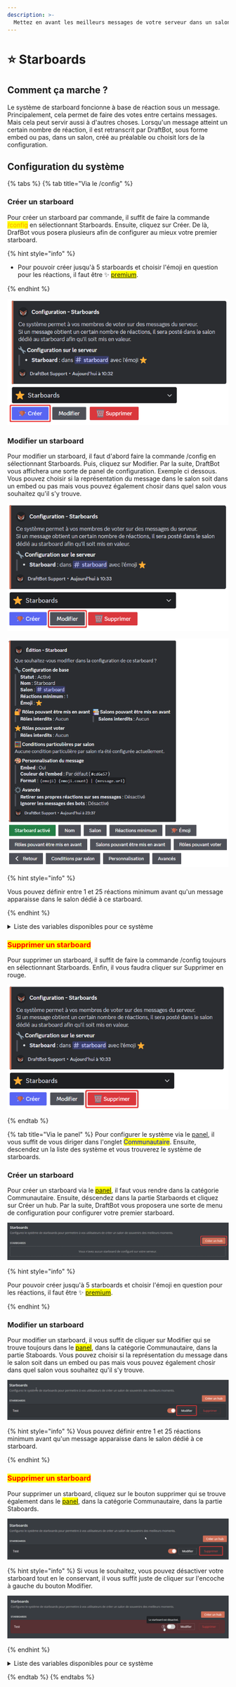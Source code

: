 ```yaml
---
description: >-
  Mettez en avant les meilleurs messages de votre serveur dans un salon dédié en intéragissant avec un émoji.
---
```


# ⭐ Starboards

## Comment ça marche ? 

Le système de starboard foncionne à base de réaction sous un message. Principalement, cela permet de faire des votes entre certains messages. Mais cela peut servir aussi à d'autres choses. Lorsqu'un message atteint un certain nombre de réaction, il est retranscrit par DraftBot, sous forme embed ou pas, dans un salon, créé au préalable ou choisit lors de la configuration.


## Configuration du système 

{% tabs %}
{% tab title="Via le /config" %}

### Créer un starboard

Pour créer un starboard par commande, il suffit de faire la commande <mark style="color:orange;">/config</mark> en sélectionnant Starboards. Ensuite, cliquez sur Créer. De là, DrafBot vous posera plusieurs afin de configurer au mieux votre premier starboard. 

{% hint style="info" %}

- Pour pouvoir créer jusqu'à 5 starboards et choisir l'émoji en question pour les réactions, il faut être ✨ <mark style="color:orange;">[premium](https://www.draftbot.fr/premium/)</mark>.

{% endhint %}

![Menu de création](../.gitbook/assets/starboards/starboards-create.png)


### Modifier un starboard

Pour modifier un starboard, il faut d'abord faire la commande /config en sélectionnant Starboards. Puis, cliquez sur Modifier. Par la suite, DraftBot vous affichera une sorte de panel de configuration. Exemple ci dessous. Vous pouvez choisir si la représentation du message dans le salon soit dans un embed ou pas mais vous pouvez également chosir dans quel salon vous souhaitez qu'il s'y trouve.

![Explicaton visuelle](../.gitbook/assets/starboards/starboards-modify.png)

![Explicaton visuelle](../.gitbook/assets/starboards/starboards-info.png)

{% hint style="info" %}

Vous pouvez définir entre 1 et 25 réactions minimum avant qu'un message apparaisse dans le salon dédié à ce starboard.

{% endhint %}

<details>
<summary>Liste des variables disponibles pour ce système</summary>

Les variables sont des bouts de texte qui évoluent suivant la personne, le serveur, le salon ou encore le temps.Voici celles utilisables pour le système de starboard : 
 
- `{user}` = Surnom du membre sur le serveur.
- `{user.username}` = Pseudo du compte du membre.
- `{user.globalname}` = Nom affiché du compte du membre.
- `{emoji}` = Emoji du starboard.
- `{emoji.count}` = Nombre de réactions.
- `{message.url}` = Lien du message.

{% hint style="info" %}

La forme basique que DraftBot donne lors de la configuration est `{emoji} {emoji.count} | {message.url}`.

{% endhint %}

</details>


### <mark style="color:red;">Supprimer un starboard</mark>

Pour supprimer un starboard, il suffit de faire la commande /config toujours en sélectionnant Starboards. Enfin, il vous faudra cliquer sur Supprimer en rouge.

![Explicaton visuelle](../.gitbook/assets/starboards/starboards-delete.png)


{% endtab %}

{% tab title="Via le panel" %}
Pour configurer le système via le [panel](https://www.draftbot.fr/dashboard/), il vous suffit de vous diriger dans l'onglet <mark style ="color:blue;">Communautaire</mark>. Ensuite, descendez un la liste des système et vous trouverez le système de starboards.

### Créer un starboard

Pour créer un starboard via le <mark style="color:orange;">[panel](https://www.draftbot.fr/dashboard)</mark>, il faut vous rendre dans la catégorie Communautaire. Ensuite, déscendez dans la partie Starbaords et cliquez sur Créer un hub. Par la suite, DraftBot vous proposera une sorte de menu de configuration pour configurer votre premier starboard.

![Explicaton visuelle](../.gitbook/assets/starboards/starboards-create-2.png)

{% hint style="info" %}

Pour pouvoir créer jusqu'à 5 starboards et choisir l'émoji en question pour les réactions, il faut être ✨ <mark style="color:orange;">[premium](https://www.draftbot.fr/premium/)</mark>.

{% endhint %}


### Modifier un starboard

Pour modifier un starboard, il vous suffit de cliquer sur Modifier qui se trouve toujours dans le <mark style="color:orange;">[panel](https://www.draftbot.fr/dashboard)</mark>, dans la catégorie Communautaire, dans la partie Staboards.  Vous pouvez choisir si la représentation du message dans le salon soit dans un embed ou pas mais vous pouvez également chosir dans quel salon vous souhaitez qu'il s'y trouve.

![Explicaton visuelle](../.gitbook/assets/starboards/starboards-modify-2.png)

{% hint style="info" %}
Vous pouvez définir entre 1 et 25 réactions minimum avant qu'un message apparaisse dans le salon dédié à ce starboard.

{% endhint %}


### <mark style="color:red;">Supprimer un starboard</mark>

Pour supprimer un starboard, cliquez sur le bouton supprimer qui se trouve également dans le <mark style="color:orange;">[panel](https://www.draftbot.fr/dashboard)</mark>, dans la catégorie Communautaire, dans la partie Staboards.

![Explicaton visuelle](../.gitbook/assets/starboards/starboards-delete-2.png)

{% hint style="info" %}
Si vous le souhaitez, vous pouvez désactiver votre starboard tout en le conservant, il vous suffit juste de cliquer sur l'encoche à gauche du bouton Modifier.

![Explicaton visuelle](../.gitbook/assets/starboards/starboards-tips.png)

{% endhint %}


<details>
<summary>Liste des variables disponibles pour ce système</summary>

Les variables sont des bouts de texte qui évoluent suivant la personne, le serveur, le salon ou encore le temps.Voici celles utilisables pour le système de starboard : 
 
- `{user}` = Surnom du membre sur le serveur.
- `{user.username}` = Pseudo du compte du membre.
- `{user.globalname}` = Nom affiché du compte du membre.
- `{emoji}` = Emoji du starboard.
- `{emoji.count}` = Nombre de réactions.
- `{message.url}` = Lien du message.

{% hint style="info" %}
La forme basique que DraftBot donne lors de la configuration est "{emoji} {emoji.count} | {message.url}".

{% endhint %}

</details>


{% endtab %}
{% endtabs %}